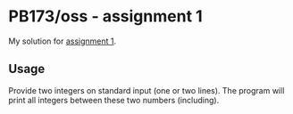 # PB173/oss - assignment 1

My solution for [assignment 1](https://github.com/crocs-muni/open-source-development-course/blob/master/assignments.md#1-single-developer-scenario-deadline-20-4).

## Usage

Provide two integers on standard input (one or two lines). The program will print all integers between these two numbers (including).
